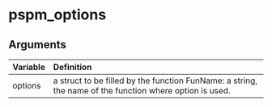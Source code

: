 # pspm_options
## Arguments
| Variable | Definition |
|:--|:--|
| options | a struct to be filled by the function FunName: a string, the name of the function where option is used. |

